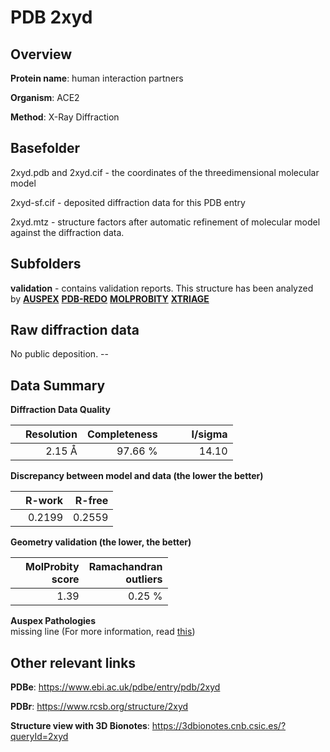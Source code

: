 # PDB 2xyd

## Overview

**Protein name**: human interaction partners

**Organism**: ACE2

**Method**: X-Ray Diffraction

## Basefolder

2xyd.pdb and 2xyd.cif - the coordinates of the threedimensional molecular model

2xyd-sf.cif - deposited diffraction data for this PDB entry

2xyd.mtz - structure factors after automatic refinement of molecular model against the diffraction data.

## Subfolders





**validation** - contains validation reports. This structure has been analyzed by [**AUSPEX**](https://github.com/thorn-lab/coronavirus_structural_task_force/tree/master/pdb/human_interaction_partners/ACE2/2xyd/validation/auspex) [**PDB-REDO**](https://github.com/thorn-lab/coronavirus_structural_task_force/tree/master/pdb/human_interaction_partners/ACE2/2xyd/validation/pdb-redo) [**MOLPROBITY**](https://github.com/thorn-lab/coronavirus_structural_task_force/tree/master/pdb/human_interaction_partners/ACE2/2xyd/validation/molprobity) [**XTRIAGE**](https://github.com/thorn-lab/coronavirus_structural_task_force/blob/master/pdb/human_interaction_partners/ACE2/2xyd/validation/Xtriage_output.log)  



## Raw diffraction data

No public deposition. --<br> 

## Data Summary
**Diffraction Data Quality**

|   | Resolution | Completeness| I/sigma |
|---|-------------:|----------------:|--------------:|
|   |2.15 Å|97.66 %|<img width=50/>14.10|

**Discrepancy between model and data (the lower the better)**

|   | **R-work**| **R-free**   
|---|-------------:|----------------:|           
||  0.2199|  0.2559|

**Geometry validation (the lower, the better)**

|   |**MolProbity<br>score**| **Ramachandran<br>outliers** 
|---|-------------:|----------------:|
||  1.39|  0.25 %|

**Auspex Pathologies**<br> missing line (For more information, read [this](https://github.com/thorn-lab/coronavirus_structural_task_force/blob/master/pdb/human_interaction_partners/ACE2/2xyd/validation/auspex/2xyd_auspex_comments.txt))

 



## Other relevant links 
**PDBe**:  https://www.ebi.ac.uk/pdbe/entry/pdb/2xyd
 
**PDBr**: https://www.rcsb.org/structure/2xyd 

**Structure view with 3D Bionotes**: https://3dbionotes.cnb.csic.es/?queryId=2xyd


